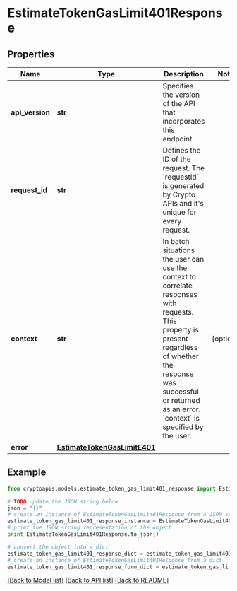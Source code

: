 # EstimateTokenGasLimit401Response


## Properties
Name | Type | Description | Notes
------------ | ------------- | ------------- | -------------
**api_version** | **str** | Specifies the version of the API that incorporates this endpoint. | 
**request_id** | **str** | Defines the ID of the request. The &#x60;requestId&#x60; is generated by Crypto APIs and it&#39;s unique for every request. | 
**context** | **str** | In batch situations the user can use the context to correlate responses with requests. This property is present regardless of whether the response was successful or returned as an error. &#x60;context&#x60; is specified by the user. | [optional] 
**error** | [**EstimateTokenGasLimitE401**](EstimateTokenGasLimitE401.md) |  | 

## Example

```python
from cryptoapis.models.estimate_token_gas_limit401_response import EstimateTokenGasLimit401Response

# TODO update the JSON string below
json = "{}"
# create an instance of EstimateTokenGasLimit401Response from a JSON string
estimate_token_gas_limit401_response_instance = EstimateTokenGasLimit401Response.from_json(json)
# print the JSON string representation of the object
print EstimateTokenGasLimit401Response.to_json()

# convert the object into a dict
estimate_token_gas_limit401_response_dict = estimate_token_gas_limit401_response_instance.to_dict()
# create an instance of EstimateTokenGasLimit401Response from a dict
estimate_token_gas_limit401_response_form_dict = estimate_token_gas_limit401_response.from_dict(estimate_token_gas_limit401_response_dict)
```
[[Back to Model list]](../README.md#documentation-for-models) [[Back to API list]](../README.md#documentation-for-api-endpoints) [[Back to README]](../README.md)


